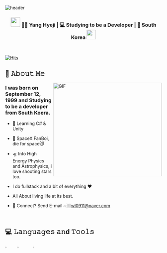 ![header](https://capsule-render.vercel.app/api?type=cylinder&height=250&color=9fc5e8&text=Hello,%20World!&section=header&reversal=false&fontColor=f7f7f7&fontAlignY=53&fontSize=75&desc=My%20name%20is%20Hyeji&descAlign=67&descAlignY=68&descSize=30&animation=blink)

<div align="center">
<h3><img src="https://media.giphy.com/media/WUlplcMpOCEmTGBtBW/giphy.gif" width="30"> 👩🏻 Yang Hyeji | 💻 Studying to be a Developer | 🐯 South Korea <img src="https://media.giphy.com/media/WUlplcMpOCEmTGBtBW/giphy.gif" width="30"></h3>
</div>

<br />

[![Hits](https://hits.seeyoufarm.com/api/count/incr/badge.svg?url=https%3A%2F%2Fgithub.com%2Fhyejiya&count_bg=%23006C9E&title_bg=%230CB5DD&icon=&icon_color=%23E7E7E7&title=hits&edge_flat=false)](https://hits.seeyoufarm.com)

## :book: 𝙰𝚋𝚘𝚞𝚝 𝙼𝚎
<img align="right" height="300px" width="350px" alt="GIF" src="https://media.giphy.com/media/v1.Y2lkPTc5MGI3NjExazB1OHlxNm5pd3IxODlsbnk0aGppdXg2NjgxN2FvaDhqZGFoeGNiaCZlcD12MV9pbnRlcm5hbF9naWZfYnlfaWQmY3Q9Zw/nR4L10XlJcSeQ/giphy.gif" />
<p align="center">
  <h3> I was born on September 12, 1999 
             and Studying to be a developer from South Koera.</h3>
</p>

 - 🥀 Learning C# & Unity
   
 - 🔭 SpaceX FanBoi, die for space😼

 - 🛸 Into High Energy Physics and Astrophysics, i love shooting stars too.
 
 - I do fullstack and a bit of everything :heart:
 
 - All About living life at its best.
 
 - 💬 Connect? Send E-mail 👉🏼wl0911@naver.com

<br />

## 💻 𝙻𝚊𝚗𝚐𝚞𝚊𝚐𝚎𝚜 𝚊𝚗d 𝚃𝚘𝚘𝚕𝚜
<img src="https://img.shields.io/badge/C%23-purple?logo=csharp" width="7%" height="2%"> <img src="https://img.shields.io/badge/Unity-black?logo=unity" width="9%" height="2%"> <img src="https://img.shields.io/badge/Git-white?logo=git" width="7%" height="2%">



  
